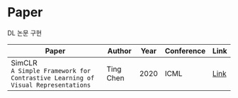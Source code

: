 # Paper
DL 논문 구현

|Paper|Author|Year|Conference|Link|
|------|--|--|--|---|
|SimCLR <br/>`A Simple Framework for Contrastive Learning of Visual Representations`|Ting Chen|2020|ICML|[Link](https://github.com/danakkii/project/tree/main/%EA%B8%B0%EC%97%85%20%EA%B3%B5%EC%8B%9C%20%EB%8D%B0%EC%9D%B4%ED%84%B0%20%EC%B1%97%EB%B4%87%20%EC%84%9C%EB%B9%84%EC%8A%A4%20%EA%B0%9C%EB%B0%9C)|
